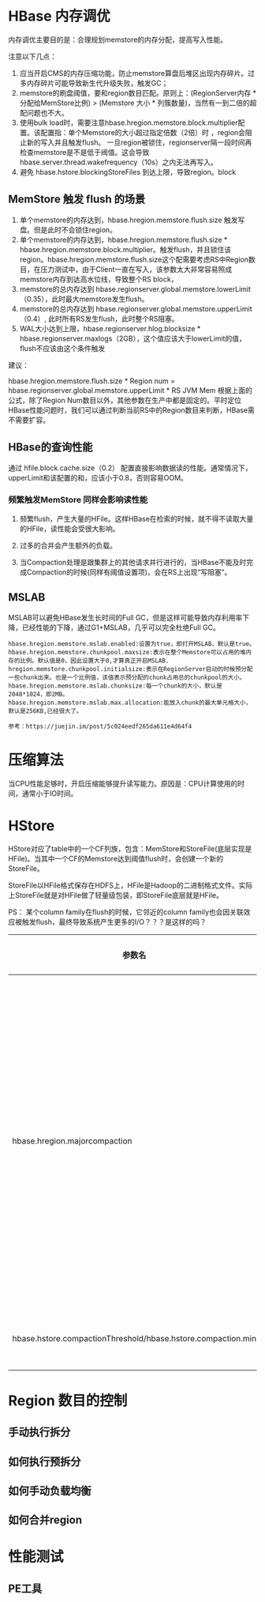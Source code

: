 # HBase 内存调优

内存调优主要目的是：合理规划memstore的内存分配，提高写入性能。

注意以下几点：

1. 应当开启CMS的内存压缩功能，防止memstore算盘后堆区出现内存碎片。过多内存碎片可能导致新生代升级失败，触发GC；
2. memstore的刷盘阈值，要和region数目匹配。原则上：(RegionServer内存  *  分配给MemStore比例) > (Memstore 大小 * 列簇数量)，当然有一到二倍的超配问题也不大。
3. 使用bulk load时，需要注意hbase.hregion.memstore.block.multiplier配置。该配置指：单个Memstore的大小超过指定倍数（2倍）时 ，region会阻止新的写入并且触发flush。 一旦region被锁住，regionserver隔一段时间再检查memstore是不是低于阀值。这会导致hbase.server.thread.wakefrequency（10s）之内无法再写入。
4. 避免 hbase.hstore.blockingStoreFiles 到达上限，导致region。block

## MemStore 触发 flush 的场景

1. 单个memstore的内存达到，hbase.hregion.memstore.flush.size 触发写盘。但是此时不会锁住region。
2. 单个memstore的内存达到，hbase.hregion.memstore.flush.size * hbase.hregion.memstore.block.multiplier。触发flush，并且锁住该region。hbase.hregion.memstore.flush.size这个配需要考虑RS中Region数目，在压力测试中，由于Client一直在写入，该参数太大非常容易照成memstore内存到达高水位线，导致整个RS block，
3. memstore的总内存达到	hbase.regionserver.global.memstore.lowerLimit （0.35），此时最大memstore发生flush。
4. memstore的总内存达到	hbase.regionserver.global.memstore.upperLimit （0.4）, 此时所有RS发生flush，此时整个RS阻塞。
5. WAL大小达到上限，hbase.regionserver.hlog.blocksize * hbase.regionserver.maxlogs（2GB），这个值应该大于lowerLimit的值，flush不应该由这个条件触发

建议：

   hbase.hregion.memstore.flush.size * Region num = hbase.regionserver.global.memstore.upperLimit * RS JVM Mem
   根据上面的公式，除了Region Num数目以外，其他参数在生产中都是固定的。平时定位HBase性能问题时，我们可以通过判断当前RS中的Region数目来判断，HBase需不需要扩容。

## HBase的查询性能

通过 hfile.block.cache.size（0.2） 配置直接影响数据读的性能。通常情况下，upperLimit和该配置的和，应该小于0.8，否则容易OOM。

### 频繁触发MemStore 同样会影响读性能


1. 频繁flush，产生大量的HFile。这样HBase在检索的时候，就不得不读取大量的HFile，读性能会受很大影响。

2. 过多的合并会产生额外的负载。

3. 当Compaction处理是跟集群上的其他请求并行进行的，当HBase不能及时完成Compaction的时候(同样有阈值设置项)，会在RS上出现“写阻塞”。

## MSLAB

MSLAB可以避免HBase发生长时间的Full GC，但是这样可能导致内存利用率下降，已经性能的下降，通过G1+MSLAB，几乎可以完全杜绝Full GC。

```
hbase.hregion.memstore.mslab.enabled:设置为true，即打开MSLAB，默认是true。
hbase.hregion.memstore.chunkpool.maxsize:表示在整个Memstore可以占用的堆内存的比例。默认值是0，因此设置大于0,才算真正开启MSLAB.
hregion.memstore.chunkpool.initialsize:表示在RegionServer启动的时候预分配一些chunk出来。也是一个比例值，该值表示预分配的chunk占用总的chunkpool的大小。
hbase.hregion.memstore.mslab.chunksize:每一个chunk的大小，默认是2048*1024，即2MB。
hbase.hregion.memstore.mslab.max.allocation:能放入chunk的最大单元格大小，默认是256KB,已经很大了。

参考：https://juejin.im/post/5c024eedf265da611e4d64f4

```

# 压缩算法

当CPU性能足够时，开启压缩能够提升读写能力。原因是：CPU计算使用的时间，通常小于IO时间。

# HStore

HStore对应了table中的一个CF列族，包含：MemStore和StoreFile(底层实现是HFile)。当其中一个CF的Memstore达到阈值flush时，会创建一个新的StoreFile。

StoreFile以HFile格式保存在HDFS上，HFile是Hadoop的二进制格式文件。实际上StoreFile就是对HFile做了轻量级包装，即StoreFile底层就是HFile。

PS： 某个column family在flush的时候，它邻近的column family也会因关联效应被触发flush，最终导致系统产生更多的I/O？？？是这样的吗？


|参数名|默认值|说明|
|----|----|----|
|hbase.hregion.majorcompaction|默认为7天|配置major合并的间隔时间，默认为1天，可设置为0，禁止自动的major合并，可手动或者通过脚本定期进行major合并。major合并之后，一个store只有一个storeFile文件，会对store的所有数据进行重写，有较大的性能消耗。|
|hbase.hstore.compactionThreshold/hbase.hstore.compaction.min|3|hstore大于三个的时候，开始minor 合并|


# Region 数目的控制

## 手动执行拆分

## 如何执行预拆分

## 如何手动负载均衡

## 如何合并region


# 性能测试

## PE工具

